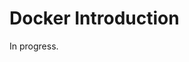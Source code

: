 # Docker Introduction

In progress.

<!-- 

 If you haven't install docker, then do install it first.

For windows user, the Hyper-V feature must be enabled. use command below to enable it via CMD/PowerShell (admin privilege).

```bash
Enable-WindowsOptionalFeature -Online -FeatureName Microsoft-Hyper-V -All
``` -->
